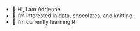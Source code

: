 - 👋 Hi, I am Adrienne
- 👀 I’m interested in data, chocolates, and knitting.
- 🌱 I’m currently learning R.

<!---
mumtazlayla/mumtazlayla is a ✨ special ✨ repository because its `README.md` (this file) appears on your GitHub profile.
You can click the Preview link to take a look at your changes.
--->
